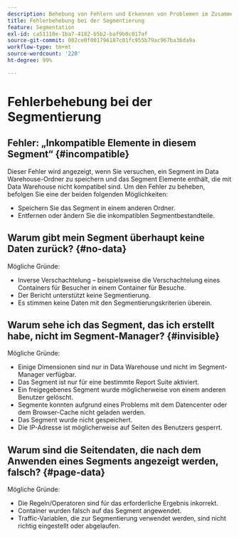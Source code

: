 ```yaml
---
description: Behebung von Fehlern und Erkennen von Problemen im Zusammenhang mit Segmenten.
title: Fehlerbehebung bei der Segmentierung
feature: Segmentation
exl-id: ca51110e-1ba7-4182-b5b2-baf9b0c017af
source-git-commit: 002ce0f001796187c01fc955b79ac967ba36da9a
workflow-type: tm+mt
source-wordcount: '220'
ht-degree: 99%

---
```


# Fehlerbehebung bei der Segmentierung

## Fehler: „Inkompatible Elemente in diesem Segment“  {#incompatible}

Dieser Fehler wird angezeigt, wenn Sie versuchen, ein Segment im Data Warehouse-Ordner zu speichern und das Segment Elemente enthält, die mit Data Warehouse nicht kompatibel sind. Um den Fehler zu beheben, befolgen Sie eine der beiden folgenden Möglichkeiten:

* Speichern Sie das Segment in einem anderen Ordner.
* Entfernen oder ändern Sie die inkompatiblen Segmentbestandteile.

## Warum gibt mein Segment überhaupt keine Daten zurück? {#no-data}

Mögliche Gründe:

* Inverse Verschachtelung – beispielsweise die Verschachtelung eines Containers für Besucher in einem Container für Besuche.
* Der Bericht unterstützt keine Segmentierung.
* Es stimmen keine Daten mit den Segmentierungskriterien überein.

## Warum sehe ich das Segment, das ich erstellt habe, nicht im Segment-Manager? {#invisible}

Mögliche Gründe:

* Einige Dimensionen sind nur in Data Warehouse und nicht im Segment-Manager verfügbar.
* Das Segment ist nur für eine bestimmte Report Suite aktiviert.
* Ein freigegebenes Segment wurde möglicherweise von einem anderen Benutzer gelöscht.
* Segmente konnten aufgrund eines Problems mit dem Datencenter oder dem Browser-Cache nicht geladen werden.
* Das Segment wurde nicht gespeichert.
* Die IP-Adresse ist möglicherweise auf Seiten des Benutzers gesperrt.

## Warum sind die Seitendaten, die nach dem Anwenden eines Segments angezeigt werden, falsch? {#page-data}

Mögliche Gründe:

* Die Regeln/Operatoren sind für das erforderliche Ergebnis inkorrekt.
* Container wurden falsch auf das Segment angewendet.
* Traffic-Variablen, die zur Segmentierung verwendet werden, sind nicht richtig eingestellt oder abgelaufen.
